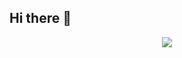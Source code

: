 ## Hi there 👋
<p align='center'>
    <img src="https://capsule-render.vercel.app/api?type=waving&color=auto&height=300&section=header&text=HyeMin's%20GitHub&fontSize=90&animation=fadeIn&fontAlignY=38&descAlignY=51&descAlign=62"/>
</p>
<!--
**marina-yhm/marina-yhm** is a ✨ _special_ ✨ repository because its `README.md` (this file) appears on your GitHub profile.

Here are some ideas to get you started:

- 🔭 I’m currently working on ...
- 🌱 I’m currently learning ...
- 👯 I’m looking to collaborate on ...
- 🤔 I’m looking for help with ...
- 💬 Ask me about ...
- 📫 How to reach me: ...
- 😄 Pronouns: ...
- ⚡ Fun fact: ...
-->
